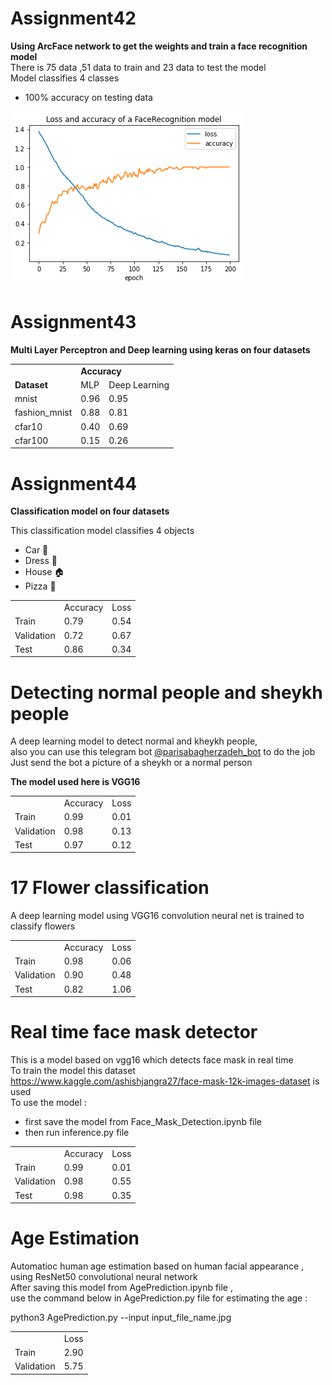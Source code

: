 # Assignment42
  <strong> Using ArcFace network to get the weights and train a face recognition model </strong></br>
  There is 75 data ,51 data to train and 23 data to test the model</br>
  Model classifies 4 classes
  
   * 100% accuracy on testing data

  <img src='https://github.com/Parisa-Bagherzadeh/DeepLearning/blob/main/Assignment42/charts/output.png' >
  
# Assignment43

  <strong>Multi Layer Perceptron and Deep learning using keras on four datasets</strong>
 
<table>
  <tr><td></td><td colspan=2><strong>Accuracy</strong></td></tr>
  <tr><td><strong>Dataset</bold></td><td><bold>MLP</strong></td><td><bold>Deep Learning</bold></td></tr>
  <tr><td>mnist</td><td>0.96</td><td>0.95</td></tr>
  <tr><td>fashion_mnist</td><td>0.88</td><td>0.81</td></tr>
  <tr><td>cfar10</td><td>0.40</td><td> 0.69</td></tr>
  <tr><td>cfar100</td><td>0.15</td><td>0.26</td></tr>
</table>

# Assignment44

 <strong>Classification model on four datasets</strong>
  
  This classification model classifies 4 objects
   
  * Car   🚗
  * Dress 👗
  * House 🏠
  * Pizza 🍕

   
   <table>
     <tr>
       <td></td>
       <td>Accuracy</td>
       <td>Loss</td>
     </tr>
     <tr>
       <td>Train</td>
       <td>0.79</td>
       <td>0.54</td>
     </tr>
     <tr>
       <td>Validation</td>
       <td>0.72</td>
       <td>0.67</td>
     </tr>
     <tr>
       <td>Test</td>
       <td>0.86</td>
       <td>0.34</td>
     </tr>
   </table>

# Detecting normal people and sheykh people

   A deep learning model to detect normal and kheykh people,</br>
   also you can use this telegram bot <a href='https://t.me/parisabagherzadeh_bot'>@parisabagherzadeh_bot</a>  to do the job</br>
   Just send the bot a picture of a sheykh or a normal person</br>

   <strong>The model used here is VGG16</strong></br>

   <table>
     <tr>
       <td></td>
       <td>Accuracy</td>
       <td>Loss</td>
     </tr>
     <tr>
        <td>Train</td>
        <td>0.99</td>
        <td>0.01</td>
     </tr>
     <tr>
        <td>Validation</td>
        <td>0.98</td>
        <td>0.13</td>
     </tr>
     <tr>
        <td>Test</td>
        <td>0.97</td>
        <td>0.12</td>
     </tr>
   </table>
  

# 17 Flower classification
  
  A deep learning model using VGG16 convolution neural net is trained to classify flowers

  <table>
     <tr>
       <td></td>
       <td>Accuracy</td>
       <td>Loss</td>
     </tr>
     <tr>
        <td>Train</td>
        <td>0.98</td>
        <td>0.06</td>
     </tr>
     <tr>
        <td>Validation</td>
        <td>0.90</td>
        <td>0.48</td>
     </tr>
     <tr>
        <td>Test</td>
        <td>0.82</td>
        <td>1.06</td>
     </tr>
   </table>
  
  

# Real time face mask  detector 
  
This is a model based on vgg16 which detects face mask in real time</br>
To train the model this dataset https://www.kaggle.com/ashishjangra27/face-mask-12k-images-dataset is used </br>
To use the model :</br>

* first save the model from Face_Mask_Detection.ipynb file</br>
* then run inference.py file

<table>
     <tr>
       <td></td>
       <td>Accuracy</td>
       <td>Loss</td>
     </tr>
     <tr>
        <td>Train</td>
        <td>0.99</td>
        <td>0.01</td>
     </tr>
     <tr>
        <td>Validation</td>
        <td>0.98</td>
        <td>0.55</td>
     </tr>
     <tr>
        <td>Test</td>
        <td>0.98</td>
        <td>0.35</td>
     </tr>
   </table>
  
  
# Age Estimation

  Automatioc human age estimation based on human facial appearance ,</br>
  using ResNet50 convolutional neural network</br>
  After saving this model from AgePrediction.ipynb file ,</br>
  use the command below in AgePrediction.py file for estimating the age :</br>

  python3 AgePrediction.py --input  input_file_name.jpg 
 

  
   <table>
     <tr>
       <td></td>
       <td>Loss</td>
     </tr>
     <tr>
        <td>Train</td>
        <td>2.90</td>
     </tr>
     <tr>
        <td>Validation</td>
        <td>5.75</td>
     </tr>
   </table>
